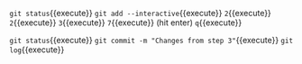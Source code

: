 `git status`{{execute}}
`git add --interactive`{{execute}}
`2`{{execute}}
`2`{{execute}}
`3`{{execute}}
`7`{{execute}}
(hit enter)
`q`{{execute}}

`git status`{{execute}}
`git commit -m "Changes from step 3"`{{execute}}
`git log`{{execute}}

